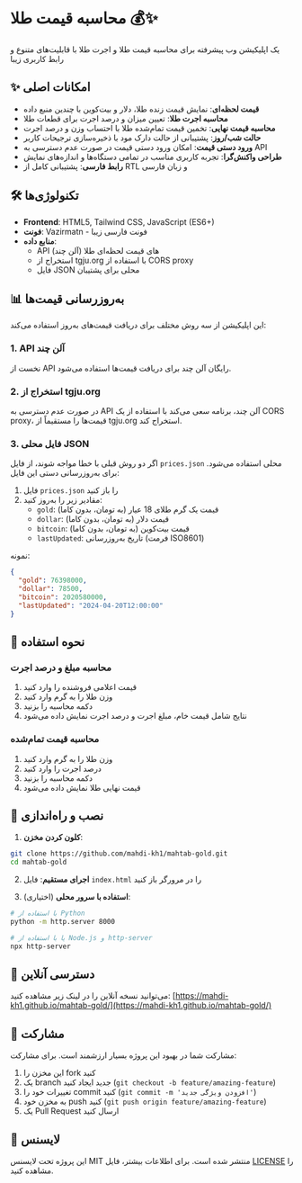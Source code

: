 # محاسبه قیمت طلا 💰✨

یک اپلیکیشن وب پیشرفته برای محاسبه قیمت طلا و اجرت طلا با قابلیت‌های متنوع و رابط کاربری زیبا

## ✨ امکانات اصلی

- **قیمت لحظه‌ای**: نمایش قیمت زنده طلا، دلار و بیت‌کوین با چندین منبع داده
- **محاسبه اجرت طلا**: تعیین میزان و درصد اجرت برای قطعات طلا
- **محاسبه قیمت نهایی**: تخمین قیمت تمام‌شده طلا با احتساب وزن و درصد اجرت
- **حالت شب/روز**: پشتیبانی از حالت دارک مود با ذخیره‌سازی ترجیحات کاربر
- **ورود دستی قیمت**: امکان ورود دستی قیمت در صورت عدم دسترسی به API
- **طراحی واکنش‌گرا**: تجربه کاربری مناسب در تمامی دستگاه‌ها و اندازه‌های نمایش
- **رابط فارسی**: پشتیبانی کامل از RTL و زبان فارسی

## 🛠️ تکنولوژی‌ها

- **Frontend**: HTML5, Tailwind CSS, JavaScript (ES6+)
- **فونت**: Vazirmatn - فونت فارسی زیبا
- **منابع داده**: 
  - API های قیمت لحظه‌ای طلا (آلن چند)
  - استخراج از tgju.org با استفاده از CORS proxy
  - فایل JSON محلی برای پشتیبان

## 📊 به‌روزرسانی قیمت‌ها

این اپلیکیشن از سه روش مختلف برای دریافت قیمت‌های به‌روز استفاده می‌کند:

### 1. API آلن چند
نخست از API رایگان آلن چند برای دریافت قیمت‌ها استفاده می‌شود.

### 2. استخراج از tgju.org
در صورت عدم دسترسی به API آلن چند، برنامه سعی می‌کند با استفاده از یک CORS proxy، قیمت‌ها را مستقیماً از tgju.org استخراج کند.

### 3. فایل محلی JSON
اگر دو روش قبلی با خطا مواجه شوند، از فایل `prices.json` محلی استفاده می‌شود. برای به‌روزرسانی دستی این فایل:

1. فایل `prices.json` را باز کنید
2. مقادیر زیر را به‌روز کنید:
   - `gold`: قیمت یک گرم طلای 18 عیار (به تومان، بدون کاما)
   - `dollar`: قیمت دلار (به تومان، بدون کاما)
   - `bitcoin`: قیمت بیت‌کوین (به تومان، بدون کاما)
   - `lastUpdated`: تاریخ به‌روزرسانی (فرمت ISO8601)

نمونه:
```json
{
  "gold": 76398000,
  "dollar": 78500,
  "bitcoin": 2020580000,
  "lastUpdated": "2024-04-20T12:00:00"
}
```

## 📱 نحوه استفاده

### محاسبه مبلغ و درصد اجرت
1. قیمت اعلامی فروشنده را وارد کنید
2. وزن طلا را به گرم وارد کنید
3. دکمه محاسبه را بزنید
4. نتایج شامل قیمت خام، مبلغ اجرت و درصد اجرت نمایش داده می‌شود

### محاسبه قیمت تمام‌شده
1. وزن طلا را به گرم وارد کنید
2. درصد اجرت را وارد کنید
3. دکمه محاسبه را بزنید
4. قیمت نهایی طلا نمایش داده می‌شود

## 🚀 نصب و راه‌اندازی

1. **کلون کردن مخزن**:
```bash
git clone https://github.com/mahdi-kh1/mahtab-gold.git
cd mahtab-gold
```

2. **اجرای مستقیم**: فایل `index.html` را در مرورگر باز کنید

3. **استفاده با سرور محلی** (اختیاری):
```bash
# با استفاده از Python
python -m http.server 8000

# یا با استفاده از Node.js و http-server
npx http-server
```

## 🔗 دسترسی آنلاین

می‌توانید نسخه آنلاین را در لینک زیر مشاهده کنید:
[https://mahdi-kh1.github.io/mahtab-gold/](https://mahdi-kh1.github.io/mahtab-gold/)

## 🤝 مشارکت

مشارکت شما در بهبود این پروژه بسیار ارزشمند است. برای مشارکت:
1. این مخزن را fork کنید
2. یک branch جدید ایجاد کنید (`git checkout -b feature/amazing-feature`)
3. تغییرات خود را commit کنید (`git commit -m 'افزودن ویژگی جدید'`)
4. به مخزن خود push کنید (`git push origin feature/amazing-feature`)
5. یک Pull Request ارسال کنید

## 📝 لایسنس

این پروژه تحت لایسنس MIT منتشر شده است. برای اطلاعات بیشتر، فایل [LICENSE](LICENSE) را مشاهده کنید.
